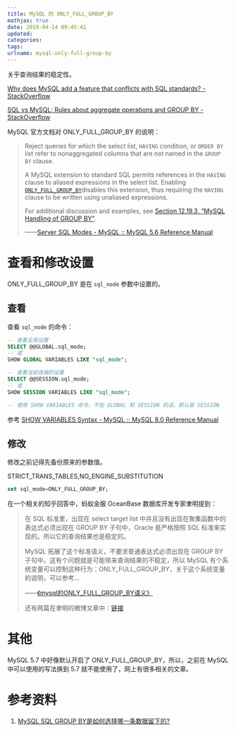 ```yaml
---
title: MySQL 的 ONLY_FULL_GROUP_BY
mathjax: true
date: 2019-04-14 09:45:41
updated:
categories:
tags:
urlname: mysql-only-full-group-by
---
```


关乎查询结果的稳定性。

<!-- more -->

[Why does MySQL add a feature that conflicts with SQL standards? - StackOverflow](https://stackoverflow.com/questions/7594865/why-does-mysql-add-a-feature-that-conflicts-with-sql-standards)

[SQL vs MySQL: Rules about aggregate operations and GROUP BY - StackOverflow](https://stackoverflow.com/questions/12843303/sql-vs-mysql-rules-about-aggregate-operations-and-group-by)



MySQL 官方文档对 ONLY_FULL_GROUP_BY 的说明：

> Reject queries for which the select list, `HAVING` condition, or `ORDER BY` list refer to nonaggregated columns that are not named in the `GROUP BY` clause.
>
> A MySQL extension to standard SQL permits references in the `HAVING` clause to aliased expressions in the select list. Enabling [`ONLY_FULL_GROUP_BY`](https://dev.mysql.com/doc/refman/5.6/en/sql-mode.html#sqlmode_only_full_group_by)disables this extension, thus requiring the `HAVING` clause to be written using unaliased expressions.
>
> For additional discussion and examples, see [Section 12.19.3, “MySQL Handling of GROUP BY”](https://dev.mysql.com/doc/refman/5.6/en/group-by-handling.html).
>
> ——[Server SQL Modes - MySQL :: MySQL 5.6 Reference Manual](https://dev.mysql.com/doc/refman/5.6/en/sql-mode.html#sqlmode_only_full_group_by)





# 查看和修改设置

ONLY_FULL_GROUP_BY 是在 `sql_node`  参数中设置的。

## 查看

查看 `sql_node` 的命令：

```sql
-- 查看全局设置
SELECT @@GLOBAL.sql_mode;
-- 或
SHOW GLOBAL VARIABLES LIKE "sql_mode";

-- 查看当前连接的设置
SELECT @@SESSION.sql_mode;
-- 或
SHOW SESSION VARIABLES LIKE "sql_mode";

-- 使用 SHOW VARIABLES 命令，不加 GLOBAL 和 SESSION 的话，默认是 SESSION
```

参考 [SHOW VARIABLES Syntax - MySQL :: MySQL 8.0 Reference Manual](https://dev.mysql.com/doc/refman/8.0/en/show-variables.html)

## 修改

修改之前记得先备份原来的参数值。

STRICT_TRANS_TABLES,NO_ENGINE_SUBSTITUTION



```sql
set sql_mode=ONLY_FULL_GROUP_BY;
```





在一个相关的知乎回答中，蚂蚁金服 OceanBase 数据库开发专家聿明提到：

> 在 SQL 标准里，出现在 select target list 中并且没有出现在聚集函数中的表达式必须出现在 GROUP BY 子句中，Oracle 是严格按照 SQL 标准来实现的。所以它的查询结果也是稳定的。
>
> MySQL 拓展了这个标准语义，不要求普通表达式必须出现在 GROUP BY 子句中。这有个问题就是可能带来查询结果的不稳定，所以 MySQL 有个系统变量可以控制这种行为：ONLY_FULL_GROUP_BY，关于这个系统变量的说明，可以参考...
>
> ——[《mysql的ONLY_FULL_GROUP_BY语义》](https://mp.weixin.qq.com/s?__biz=MzA4MzYxMjEwMg==&mid=401101783&idx=1&sn=194ce91d17fc08cbc23e31f7cb1aeaac&scene=1&srcid=0114bvnBVoYWBDjimo2mUS07&from=singlemessage&isappinstalled=0#wechat_redirect)
>
> 还有两篇在聿明的微博文章中：[链接](https://weibo.com/p/1005052905241741/wenzhang)

# 其他

MySQL 5.7 中好像默认开启了 ONLY_FULL_GROUP_BY，所以，之前在 MySQL 中可以使用的写法换到 5.7 就不能使用了，网上有很多相关的文章。



# 参考资料

1. [MySQL SQL GROUP BY是如何选择哪一条数据留下的?](https://www.zhihu.com/question/20863388)